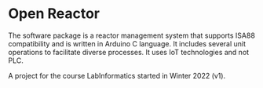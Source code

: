 # Open Reactor

The software package is a reactor management system that supports ISA88 compatibility and is written in Arduino C language. It includes several unit operations to facilitate diverse processes. It uses IoT technologies and not PLC.

A project for the course LabInformatics started in Winter 2022 (v1).
